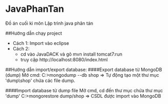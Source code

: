 JavaPhanTan
===========

Đồ án cuối kì môn Lập trình java phân tán

##Hướng dẫn chạy project
 - Cách 1: Import vào eclipse
 - Cách 2: 
 	+ cd vào JavaDACK và gõ mvn install tomcat7:run
 	+ truy cập http://localhost:8080/index.html
	

##Hướng dẫn import/export database:
####Export database từ MongoDB (dump)
Mở cmd:
C:\>mongodump --db shop
=> Tự động tạo một thư mục 'dump\shop' chứa các file dump.

####Import database từ dump file
Mở cmd, cd đến thư mục chứa thư mục 'dump'
C:\>mongorestore dump/shop
=> CSDL được import vào MongoDB
